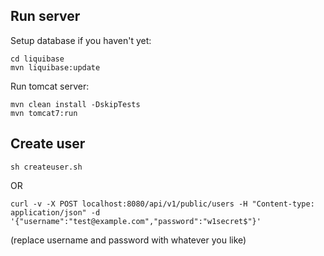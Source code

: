 ## Run server

Setup database if you haven't yet:

```
cd liquibase
mvn liquibase:update
```

Run tomcat server:

```
mvn clean install -DskipTests
mvn tomcat7:run
```

## Create user

```
sh createuser.sh
```

OR

```
curl -v -X POST localhost:8080/api/v1/public/users -H "Content-type: application/json" -d '{"username":"test@example.com","password":"w1secret$"}'
```

(replace username and password with whatever you like)
